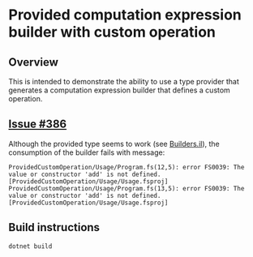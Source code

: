 # Provided computation expression builder with custom operation
## Overview
This is intended to demonstrate the ability to use a type provider that generates a computation expression builder that defines a custom operation.  

## [Issue #386](https://github.com/fsprojects/FSharp.TypeProviders.SDK/issues/386)
Although the provided type seems to work (see [Builders.il](Builders/Builders.il)), the consumption of the builder fails with message:
```
ProvidedCustomOperation/Usage/Program.fs(12,5): error FS0039: The value or constructor 'add' is not defined. [ProvidedCustomOperation/Usage/Usage.fsproj]
ProvidedCustomOperation/Usage/Program.fs(13,5): error FS0039: The value or constructor 'add' is not defined. [ProvidedCustomOperation/Usage/Usage.fsproj]
```

## Build instructions
```shell
dotnet build
```
